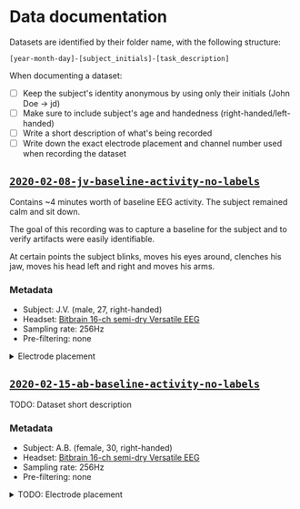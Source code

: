 # Data documentation

Datasets are identified by their folder name, with the following structure:

```
[year-month-day]-[subject_initials]-[task_description]
```

When documenting a dataset:
 - [ ] Keep the subject's identity anonymous by using only their initials (John Doe -> jd)
 - [ ] Make sure to include subject's age and handedness (right-handed/left-handed)
 - [ ] Write a short description of what's being recorded
 - [ ] Write down the exact electrode placement and channel number used when recording the dataset

## [`2020-02-08-jv-baseline-activity-no-labels`](2020-02-08-jv-baseline-activity-no-labels)

Contains ~4 minutes worth of baseline EEG activity. The subject remained calm and sit down.

The goal of this recording was to capture a baseline for the subject and to verify artifacts were easily identifiable.

At certain points the subject blinks, moves his eyes around, clenches his jaw, moves his head left and right and moves his arms.

### Metadata

 - Subject: J.V. (male, 27, right-handed)
 - Headset: [Bitbrain 16-ch semi-dry Versatile EEG](https://www.bitbrain.com/neurotechnology-products/semi-dry-eeg/versatile-eeg)
 - Sampling rate: 256Hz
 - Pre-filtering: none


<details>
  <summary>Electrode placement</summary>

    1. Fp1
    2. Fp2
    3. AF3
    4. AF4
    5. C1
    6. C3
    7. C2
    8. C4
    9. Cp1
    10. Cp3
    11. Cp2
    12. Cp4
    13. Cz
    14. O1
    15. O2
    16. Pz
    - GND: AFz
    - REF: A2 (right earlobe)

</details>


## [`2020-02-15-ab-baseline-activity-no-labels`](2020-02-15-ab-baseline-activity-no-labels)

TODO: Dataset short description

### Metadata

 - Subject: A.B. (female, 30, right-handed)
 - Headset: [Bitbrain 16-ch semi-dry Versatile EEG](https://www.bitbrain.com/neurotechnology-products/semi-dry-eeg/versatile-eeg)
 - Sampling rate: 256Hz
 - Pre-filtering: none


<details>
  <summary>TODO: Electrode placement</summary>

    1. 
    2. 
    3. 
    4. 
    5. 
    6. 
    7. 
    8. 
    9. 
    10. 
    11. 
    12. 
    13. 
    14. 
    15. 
    16. 
    - GND: 
    - REF: 

</details>
